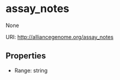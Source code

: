 # assay_notes

None

URI: http://alliancegenome.org/assay_notes



<!-- no inheritance hierarchy -->


## Properties

 * Range: string


